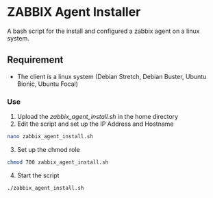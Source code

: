 # ZABBIX Agent Installer
A bash script for the install and configured a zabbix agent on a linux system.

## Requirement

* The client is a linux system (Debian Stretch, Debian Buster, Ubuntu Bionic, Ubuntu Focal)

### Use

1. Upload the *zabbix_agent_install.sh* in the home directory
2. Edit the script and set up the IP Address and Hostname
```bash
nano zabbix_agent_install.sh 
```
3. Set up the chmod role
```bash
chmod 700 zabbix_agent_install.sh 
```
4. Start the script
```bash
./zabbix_agent_install.sh 
```